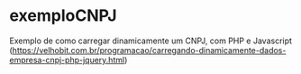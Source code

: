 # exemploCNPJ
Exemplo de como carregar dinamicamente um CNPJ, com PHP e Javascript
(https://velhobit.com.br/programacao/carregando-dinamicamente-dados-empresa-cnpj-php-jquery.html)
